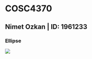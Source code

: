 # COSC4370
## Nimet Ozkan | ID: 1961233
### Ellipse
<img src="https://user-images.githubusercontent.com/76903207/154395719-bbaa6e1d-3b44-40f3-b41f-d988c05fa4ed.png">

